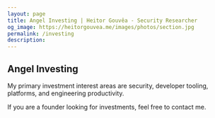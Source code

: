 ```yaml
---
layout: page
title: Angel Investing | Heitor Gouvêa - Security Researcher
og_image: https://heitorgouvea.me/images/photos/section.jpg
permalink: /investing
description: 
---
```


## Angel Investing

My primary investment interest areas are security, developer tooling, platforms, and engineering productivity.

If you are a founder looking for investments, feel free to contact me.